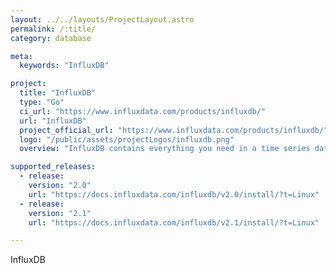 ```yaml
---
layout: ../../layouts/ProjectLayout.astro
permalink: /:title/
category: database

meta:
  keywords: "InfluxDB"

project:
  title: "InfluxDB"
  type: "Go"
  ci_url: "https://www.influxdata.com/products/influxdb/"
  url: "InfluxDB"
  project_official_url: "https://www.influxdata.com/products/influxdb/"
  logo: "/public/assets/projectLogos/influxdb.png"
  overview: "InfluxDB contains everything you need in a time series data platform in a single binary."

supported_releases:
  - release:
    version: "2.0"
    url: "https://docs.influxdata.com/influxdb/v2.0/install/?t=Linux"
  - release:
    version: "2.1"
    url: "https://docs.influxdata.com/influxdb/v2.1/install/?t=Linux"

---
```


<p>InfluxDB</p>
